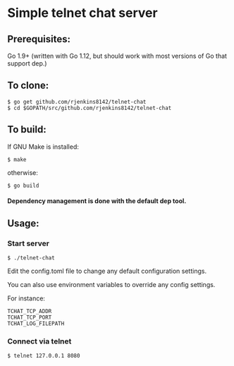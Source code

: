 # Simple telnet chat server

## Prerequisites:

Go 1.9+ (written with Go 1.12, but should work with most versions of Go that support dep.)

## To clone:

```
$ go get github.com/rjenkins8142/telnet-chat
$ cd $GOPATH/src/github.com/rjenkins8142/telnet-chat
```

## To build:

If GNU Make is installed:

`$ make`

otherwise:

`$ go build`

#### Dependency management is done with the default dep tool.

## Usage:

### Start server

`$ ./telnet-chat`

Edit the config.toml file to change any default configuration settings.

You can also use environment variables to override any config settings.

For instance:
```
TCHAT_TCP_ADDR
TCHAT_TCP_PORT
TCHAT_LOG_FILEPATH
```

### Connect via telnet

`$ telnet 127.0.0.1 8080`

